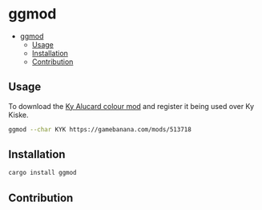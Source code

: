 # ggmod

<!--toc:start-->
- [ggmod](#ggmod)
  - [Usage](#usage)
  - [Installation](#installation)
  - [Contribution](#contribution)
<!--toc:end-->

## Usage

To download the [Ky Alucard colour mod](https://gamebanana.com/mods/513718) and register it being used over Ky Kiske.

```sh
ggmod --char KYK https://gamebanana.com/mods/513718
```

## Installation

```sh
cargo install ggmod
```

## Contribution
